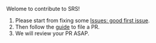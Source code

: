 Welome to contribute to SRS!

1. Please start from fixing some [Issues: good first issue](https://github.com/ossrs/srs/issues?q=is%3Aopen+is%3Aissue+label%3A%22good+first+issue%22).
1. Then follow the [guide](https://github.com/ossrs/srs/wiki/HowToFilePR) to file a PR.
1. We will review your PR ASAP.

